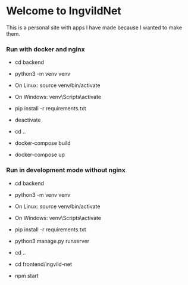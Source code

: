 # Welcome to IngvildNet

This is a personal site with apps I have made because I wanted to make them.

### Run with docker and nginx

- cd backend

- python3 -m venv venv

- On Linux: source venv/bin/activate
- On Windows: venv\Scripts\activate

- pip install -r requirements.txt

- deactivate

- cd ..

- docker-compose build

- docker-compose up

### Run in development mode without nginx

- cd backend

- python3 -m venv venv

- On Linux: source venv/bin/activate
- On Windows: venv\Scripts\activate

- pip install -r requirements.txt

- python3 manage.py runserver

- cd ..

- cd frontend/ingvild-net

- npm start
